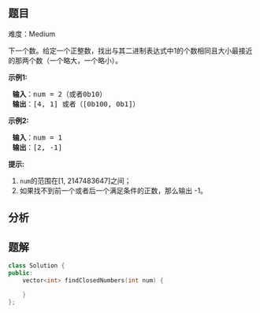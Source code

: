 
## 题目
难度：Medium
<p>下一个数。给定一个正整数，找出与其二进制表达式中1的个数相同且大小最接近的那两个数（一个略大，一个略小）。</p>

<p> <strong>示例1:</strong></p>

<pre>
<strong> 输入</strong>：num = 2（或者0b10）
<strong> 输出</strong>：[4, 1] 或者（[0b100, 0b1]）
</pre>

<p> <strong>示例2:</strong></p>

<pre>
<strong> 输入</strong>：num = 1
<strong> 输出</strong>：[2, -1]
</pre>

<p> <strong>提示:</strong></p>

<ol>
<li><code>num</code>的范围在[1, 2147483647]之间；</li>
<li>如果找不到前一个或者后一个满足条件的正数，那么输出 -1。</li>
</ol>

## 分析

## 题解
```cpp
class Solution {
public:
    vector<int> findClosedNumbers(int num) {

    }
};
```